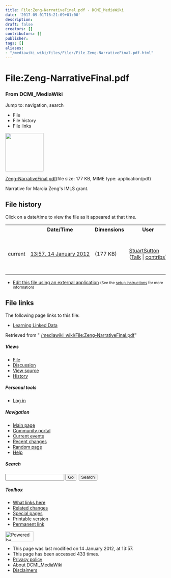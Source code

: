 ```yaml
---
title: File:Zeng-NarrativeFinal.pdf - DCMI_MediaWiki
date: '2017-09-01T16:21:09+01:00'
description: 
draft: false
creators: []
contributors: []
publisher: 
tags: []
aliases:
- "/mediawiki_wiki/files/File:/File_Zeng-NarrativeFinal.pdf.html"
---
```


<a id="top"></a>
# File:Zeng-NarrativeFinal.pdf

### From DCMI\_MediaWiki

Jump to: navigation, search
<!-- start content -->
- File
- File history
- File links

 [<img alt="" src="/skins/common/images/icons/fileicon-pdf.png" width="120" height="120">](/mediawiki_wiki/files/Zeng-NarrativeFinal.pdf)

[Zeng-NarrativeFinal.pdf](/mediawiki_wiki/files/Zeng-NarrativeFinal.pdf "Zeng-NarrativeFinal.pdf")‎(file size: 177 KB, MIME type: application/pdf)

Narrative for Marcia Zeng's IMLS grant.

<!-- 
NewPP limit report
Preprocessor node count: 1/1000000
Post-expand include size: 0/2097152 bytes
Template argument size: 0/2097152 bytes
Expensive parser function count: 0/100
-->
## File history

Click on a date/time to view the file as it appeared at that time.

<table class="wikitable filehistory">
  <tr>
    <td></td>
    <th>Date/Time</th>
    <th>Dimensions</th>
    <th>User</th>
    <th>Comment</th>
  </tr>
  <tr>
    <td>current</td>
    <td class="filehistory-selected" style="white-space: nowrap;"><a href="/mediawiki_wiki/files/Zeng-NarrativeFinal.pdf">13:57, 14 January 2012</a></td>
    <td> <span style="white-space: nowrap;">(177 KB)</span>
    </td>
    <td>
      <a href="/index.php?title=User:StuartSutton&amp;action=edit&amp;redlink=1" class="new mw-userlink" title="User:StuartSutton (page does not exist)">StuartSutton</a> <span style="white-space: nowrap;"> <span class="mw-usertoollinks">(<a href="/index.php?title=User_talk:StuartSutton&amp;action=edit&amp;redlink=1" class="new" title="User talk:StuartSutton (page does not exist)">Talk</a> | <a href="/index.php/Special:Contributions/StuartSutton" title="Special:Contributions/StuartSutton">contribs</a>)</span></span>
    </td>
    <td> <span class="comment">(Narrative for Marcia Zeng's IMLS grant.)</span>
    </td>
  </tr>
</table>

  

- [Edit this file using an external application](/index.php?title=File:Zeng-NarrativeFinal.pdf&action=edit&externaledit=true&mode=file "File:Zeng-NarrativeFinal.pdf") <small>(See the <a href="http://www.mediawiki.org/wiki/Manual:External_editors" class="external text" rel="nofollow">setup instructions</a> for more information)</small>

## File links

The following page links to this file:

- [Learning Linked Data](/index.php/Learning_Linked_Data "Learning Linked Data")

Retrieved from " [/mediawiki_wiki/File:Zeng-NarrativeFinal.pdf](/mediawiki_wiki/files/File:/File:Zeng-NarrativeFinal.pdf.html)"

<!-- end content -->

##### Views

- [File](/mediawiki_wiki/files/File:/File:Zeng-NarrativeFinal.pdf.html "View the file page [c]")
- [Discussion](/index.php?title=File_talk:Zeng-NarrativeFinal.pdf&action=edit&redlink=1 "Discussion about the content page [t]")
- [View source](/index.php?title=File:Zeng-NarrativeFinal.pdf&action=edit "This page is protected.
You can view its source [e]")
- [History](/index.php?title=File:Zeng-NarrativeFinal.pdf&action=history "Past revisions of this page [h]")

##### Personal tools

- [Log in](/index.php?title=Special:UserLogin&returnto=File:Zeng-NarrativeFinal.pdf "You are encouraged to log in; however, it is not mandatory [o]")

<script type="text/javascript"> if (window.isMSIE55) fixalpha(); </script>

##### Navigation

- [Main page](/index.php/Main_Page "Visit the main page [z]")
- [Community portal](/index.php/DCMI_MediaWiki:Community_portal "About the project, what you can do, where to find things")
- [Current events](/index.php/DCMI_MediaWiki:Current_events "Find background information on current events")
- [Recent changes](/index.php/Special:RecentChanges "The list of recent changes in the wiki [r]")
- [Random page](/index.php/Special:Random "Load a random page [x]")
- [Help](/index.php/Help:Contents "The place to find out")

##### <label for="searchInput">Search</label>

<form action="/index.php" id="searchform">
				<input type="hidden" name="title" value="Special:Search">
				<input id="searchInput" title="Search DCMI_MediaWiki" accesskey="f" type="search" name="search">
				<input type="submit" name="go" class="searchButton" id="searchGoButton" value="Go" title="Go to a page with this exact name if exists"> 
				<input type="submit" name="fulltext" class="searchButton" id="mw-searchButton" value="Search" title="Search the pages for this text">
			</form>

##### Toolbox

- [What links here](/index.php/Special:WhatLinksHere/File:Zeng-NarrativeFinal.pdf "List of all wiki pages that link here [j]")
- [Related changes](/index.php/Special:RecentChangesLinked/File:Zeng-NarrativeFinal.pdf "Recent changes in pages linked from this page [k]")
- [Special pages](/index.php/Special:SpecialPages "List of all special pages [q]")
- [Printable version](/index.php?title=File:Zeng-NarrativeFinal.pdf&printable=yes "Printable version of this page [p]")
- [Permanent link](/index.php?title=File:Zeng-NarrativeFinal.pdf&oldid=2274 "Permanent link to this revision of the page")

<!-- end of the left (by default at least) column -->

 [<img src="/skins/common/images/poweredby_mediawiki_88x31.png" height="31" width="88" alt="Powered by MediaWiki">](http://www.mediawiki.org/)

- This page was last modified on 14 January 2012, at 13:57.
- This page has been accessed 433 times.
- [Privacy policy](/index.php/DCMI_MediaWiki:Privacy_policy "DCMI MediaWiki:Privacy policy")
- [About DCMI\_MediaWiki](/index.php/DCMI_MediaWiki:About "DCMI MediaWiki:About")
- [Disclaimers](/index.php/DCMI_MediaWiki:General_disclaimer "DCMI MediaWiki:General disclaimer")

<script>if (window.runOnloadHook) runOnloadHook();</script><!-- Served in 0.475 secs. -->
